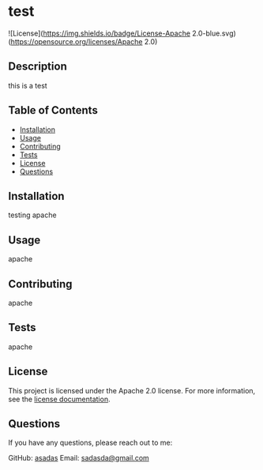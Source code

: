 # test

![License](https://img.shields.io/badge/License-Apache 2.0-blue.svg)(https://opensource.org/licenses/Apache 2.0)

## Description
this is a test

## Table of Contents
- [Installation](#installation)
- [Usage](#usage)
- [Contributing](#contributing)
- [Tests](#tests)
- [License](#license)
- [Questions](#questions)

## Installation
testing apache

## Usage
apache

## Contributing
apache

## Tests
apache

## License

This project is licensed under the Apache 2.0 license. For more information, see the [license documentation](https://opensource.org/licenses/Apache-2.0).

## Questions
If you have any questions, please reach out to me:

GitHub: [asadas](https://github.com/asadas)
Email: sadasda@gmail.com
